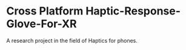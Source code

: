 # Cross Platform Haptic-Response-Glove-For-XR
A research project in the field of Haptics for phones.
